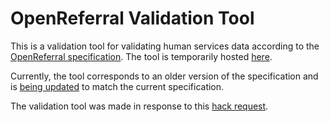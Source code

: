 OpenReferral Validation Tool
============================
This is a validation tool for validating human services data according to the [OpenReferral specification](https://github.com/codeforamerica/OpenReferral/blob/master/README.md). The tool is temporarily hosted [here](http://www.andrew.cmu.edu/~niveditc/open-referral-validation/).

Currently, the tool corresponds to an older version of the specification and is [being updated](https://github.com/niveditc/open-referral-validation/issues/2) to match the current specification.

The validation tool was made in response to this [hack request](https://github.com/codeforamerica/OpenReferral/issues/36).